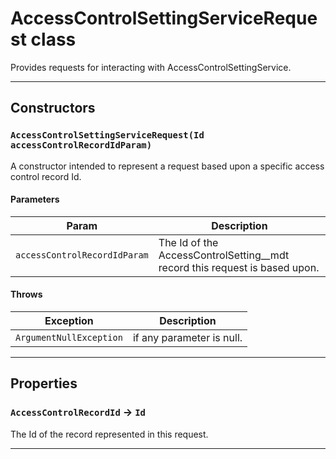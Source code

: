 # AccessControlSettingServiceRequest class

Provides requests for interacting with AccessControlSettingService.

---
## Constructors
### `AccessControlSettingServiceRequest(Id accessControlRecordIdParam)`

A constructor intended to represent a request based upon a specific access control record Id.
#### Parameters
|Param|Description|
|-----|-----------|
|`accessControlRecordIdParam` |  The Id of the AccessControlSetting__mdt record this request is based upon. |

#### Throws
|Exception|Description|
|---------|-----------|
|`ArgumentNullException` |  if any parameter is null. |

---
## Properties

### `AccessControlRecordId` → `Id`

The Id of the record represented in this request.

---
